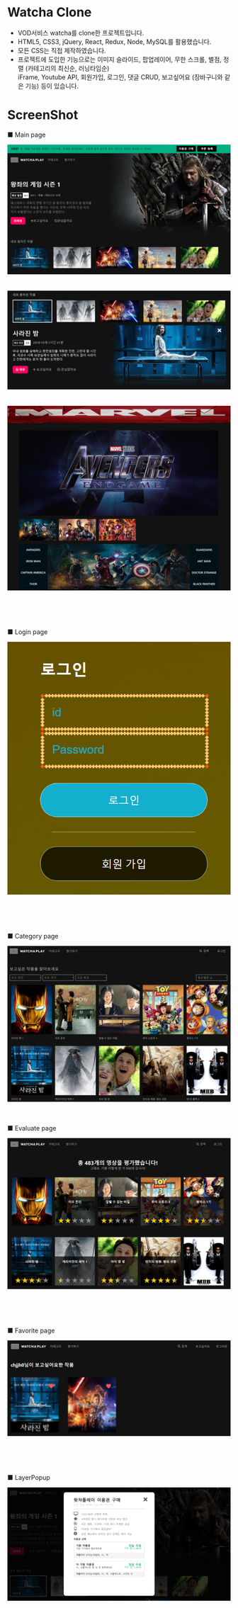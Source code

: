 # Watcha Clone
* VOD서비스 watcha를 clone한 프로젝트입니다.
* HTML5, CSS3, jQuery, React, Redux, Node, MySQL를 활용했습니다.
* 모든 CSS는 직접 제작하였습니다.
* 프로젝트에 도입한 기능으로는 이미지 슬라이드, 팝업레이어, 무한 스크롤, 별점, 정렬 (카테고리의 최신순, 러닝타임순) <br>
  iFrame, Youtube API, 회원가입, 로그인, 댓글 CRUD, 보고싶어요 (장바구니와 같은 기능) 등이 있습니다.
  
  
 # ScreenShot
 
 ■ Main page
 
 <div>
  <img src="./p_image/watcha_main.png" />
 </div>
 <br><br>
 
 <div>
  <img src="./p_image/main_newContent.png" />
 </div>
 <br><br>
 
 <div>
  <img src="./p_image/watcha_main_2.png" />
 </div>
 <br><br><br><br>

■ Login page

 <div>
  <img src="./p_image/loginPage.png" />
 </div>
 <br><br><br><br>
 
■ Category page

 <div>
  <img src="./p_image/categoryPage.png" />
 </div>
 <br><br>
 
■ Evaluate page

 <div>
  <img src="./p_image/evaluatePage.png" />
 </div>
 <br><br><br><br>

■ Favorite page

 <div>
  <img src="./p_image/favoritePage.png" />
 </div>
 <br><br><br><br>
 
■ LayerPopup

 <div>
  <img src="./p_image/layerPopup.png" />
 </div>
 <br><br><br><br>
